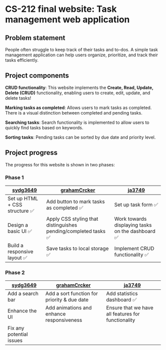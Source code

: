 # CS-212 final website: Task management web application

## Problem statement
People often struggle to keep track of their tasks and to-dos. A simple task management application can help users organize, prioritize, and track their tasks efficiently.

## Project components
**CRUD functionality**: This website implements the **Create, Read, Update, Delete (CRUD)** functionality, enabling users to create, edit, update, and delete tasks!

**Marking tasks as completed**: Allows users to mark tasks as completed. There is a visual distinction between completed and pending tasks.

**Searching tasks**: Search functionality is implemented to allow users to quickly find tasks based on keywords.

**Sorting tasks**: Pending tasks can be sorted by due date and priority level.

## Project progress
The progress for this website is shown in two phases:

### Phase 1

| [sydg3649](https://github.com/sydg3649) | [grahamCrcker](https://github.com/grahamCrcker) | [ja3749](https://github.com/ja3749) |
| --- | --- | --- |
| Set up HTML + CSS structure :white_check_mark: | Add button to mark tasks as completed :white_check_mark: | Set up task form :white_check_mark: |
| Design a basic UI :white_check_mark: | Apply CSS styling that distinguishes pending/completed tasks :white_check_mark: | Work towards displaying tasks on the dashboard :white_check_mark: |
| Build a responsive layout :white_check_mark: | Save tasks to local storage :white_check_mark: | Implement CRUD functionality :white_check_mark: |

### Phase 2

| [sydg3649](https://github.com/sydg3649) | [grahamCrcker](https://github.com/grahamCrcker) | [ja3749](https://github.com/ja3749) |
| --- | --- | --- |
| Add a search bar | Add a sort function for priority & due date | Add statistics dashboard :white_check_mark: |
| Enhance the UI | Add animations and enhance responsiveness | Ensure that we have all features for functionality |
| Fix any potential issues |  | |
